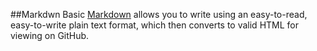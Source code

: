 ##Markdwn Basic
[Markdown](http://daringfireball.net/projects/markdown/) allows you to write using an easy-to-read, easy-to-write plain text format, which then converts to valid HTML for viewing on GitHub.
